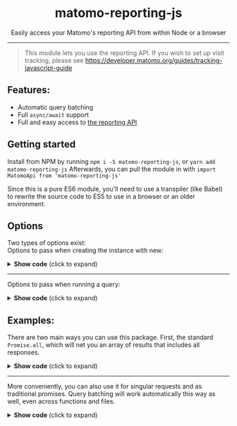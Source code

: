 <h1 align="center">
  matomo-reporting-js
</h1>

<div align="center">

  Easily access your Matomo's reporting API from within Node or a browser
</div>

----

> This module lets you use the reporting API. If you wish to set up visit
> tracking, please see https://developer.matomo.org/guides/tracking-javascript-guide

## Features:
- Automatic query batching
- Full `async/await` support
- Full and easy access to [the reporting API](https://developer.matomo.org/api-reference/reporting-api)

## Getting started

Install from NPM by running `npm i -S matomo-reporting-js`, or `yarn add matomo-reporting-js`
Afterwards, you can pull the module in with `import MatomoApi from 'matomo-reporting-js'`

Since this is a pure ES6 module, you'll need to use a transpiler (like Babel)
to rewrite the source code to ES5 to use in a browser or an older environment.

## Options

Two types of options exist:  
Options to pass when creating the instance with new:

<details>
  <summary><strong>Show code</strong> (click to expand)</summary>
  
  ```js
  new MatomoApi({
    // Mandatory
    // If you're using isomorphic-fetch, it's window.fetch in the browser 
    // and global.fetch in Node. Otherwise, please consult your implementation's
    // manual if any. Most browsers have window.fetch available by default.
    'fetch': global.fetch,

    // Optional, default: undefined
    // If you specify a handler, network and API errors will not cause the promise
    // to reject and the Error instance will be passed to the function.
    // If the handler returns anything, it will be used for the promise response.
    // Otherwise, the promise will reject for any error.
    'handler': (error) => sendToLoggingService(error),
  }, {
    // Mandatory
    // Set your Matomo instance's URL here
    // Depending on your server configuration, index.php may be required at the end.
    'endpoint': 'https://demo.matomo.org/index.php',
    
    // Mandatory
    // Your site ID you wish to track with this instance of the client
    'idSite':   3,
    
    // Optional, default: 100
    // This number (in miliseconds) dictates how much to wait for queries before
    // sending the bulk request to the API.
    'patience': 100,
    
    // Optional, default: undefined
    // This string defines your authentication token if your site is not set
    // to public.
    'token_auth': 'asdfghjkl1234567',
    
    // Optional, default: {}
    // Additional network headers to send in a key-value format
    'headers': {},
    
    // Optional, default: false
    // If true, the module will log its requests to the console before sending
    'debug': false,
  })
  ```
</details>

----

Options to pass when running a query:

<details>
  <summary><strong>Show code</strong> (click to expand)</summary>
  
  ```js
  const api = new MatomoApi(options)
  
  api.query({
    // Mandatory
    // The reporting API method you wish to use
    'method': 'ExampleAPI.getMatomoVersion',
    
    // Optional, default: 'month'
    // The timeframe you'd like to request data for
    'period': 'month',
    
    // Optional, default: 'today'
    // The start date the API should use to start from
    'date': 'today',
    
    // You must also put API specific options here as well, see the
    // examples below.
  }),
  ```
</details>

## Examples:

There are two main ways you can use this package.
First, the standard `Promise.all`, which will net you an array of results that
includes all responses.

<details>
  <summary><strong>Show code</strong> (click to expand)</summary>
  
  ```js
  import MatomoApi from 'matomo-reporting-js'
  import fetch from 'node-fetch'

  // Create and configure the interface
  const api = new MatomoApi(options)

  // Example implementation
  const run = async () => {
    // Matomo provides some example APIs that return pre-defined strings.
    // Here, we run queries we want to receive.
    //
    // For a full list of what you can run, see https://developer.matomo.org/api-reference/reporting-api

    const results = await Promise.all([
      // Gets the running Matomo version
      api.query({
        'method': 'ExampleAPI.getMatomoVersion',
      }),
      // Adds two number arguments together
      // You can specify any argument that the reporting API accepts.
      api.query({
        'method': 'ExampleAPI.getSum',
        'a':      6,
        'b':      3,
      }),
      // Returns an object that has no data, but is otherwise successful
      api.query({
        'method': 'ExampleAPI.getNull',
      }),
      // Returns a string-key dictionary that consists of arrays with mixes types
      api.query({
        'method': 'ExampleAPI.getMultiArray',
      }),
    ])

    return JSON.stringify(results, null, 2)
  }

  run()
  .then(console.log)
  .catch(console.error)

  ```
</details>

----

More conveniently, you can also use it for singular requests and as
traditional promises.
Query batching will work automatically this way as well, even across functions
and files.

<details>
  <summary><strong>Show code</strong> (click to expand)</summary>
  
  ```js
  const run = () => {
    api.query({
      'method': 'ExampleAPI.getMatomoVersion',
    })
    .then(console.log)
    .catch(console.error)

    api.query({
      'method': 'ExampleAPI.getSum',
      'a':      6,
      'b':      3,
    })
    .then(console.log)
    .catch(console.error)

    api.query({
      'method': 'ExampleAPI.getNull',
    })
    .then(console.log)
    .catch(console.error)

    api.query({
      'method': 'ExampleAPI.getMultiArray',
    })
    .then(console.log)
    .catch(console.error)
  }

  run()

  ```
</details>
